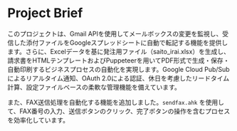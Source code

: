 # Project Brief

このプロジェクトは、Gmail APIを使用してメールボックスの変更を監視し、受信した添付ファイルをGoogleスプレッドシートに自動で転記する機能を提供します。さらに、Excelデータを基に発注用ファイル（saito_irai.xlsx）を生成し、請求書をHTMLテンプレートおよびPuppeteerを用いてPDF形式で生成・保存・自動印刷するビジネスプロセスの自動化を実現します。Google Cloud Pub/Subによるリアルタイム通知、OAuth 2.0による認証、休日を考慮したリードタイム計算、設定ファイルベースの柔軟な管理機能を備えています。

また、FAX送信処理を自動化する機能を追加しました。`sendfax.ahk` を使用して、FAX番号の入力、送信ボタンのクリック、完了ボタンの操作を含むプロセスを効率化しています。
